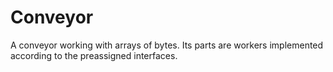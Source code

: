# Conveyor 
A conveyor working with arrays of bytes. Its parts are workers implemented according to the preassigned interfaces.
